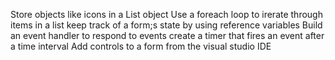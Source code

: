 Store objects like icons in a List object
Use a foreach loop to irerate through items in a list
keep track of a form;s state by using reference variables
Build an event handler to respond to events
create a timer that fires an event after a time interval
Add controls  to a form from the visual studio IDE
